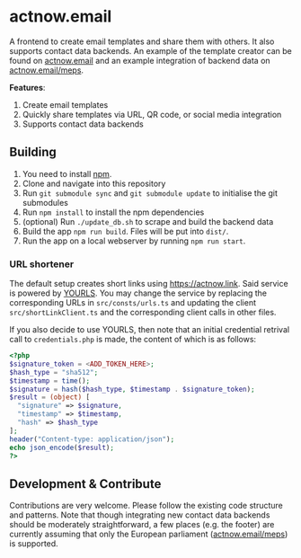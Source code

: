# actnow.email

A frontend to create email templates and share them with others.
It also supports contact data backends.
An example of the template creator can be found on [actnow.email](https://actnow.email)
and an example integration of backend data on [actnow.email/meps](https://actnow.email/meps).

**Features**:

1. Create email templates
2. Quickly share templates via URL, QR code, or social media integration
3. Supports contact data backends

## Building

1. You need to install [npm](https://docs.npmjs.com/cli/v7/configuring-npm/install).
2. Clone and navigate into this repository
3. Run `git submodule sync` and `git submodule update` to initialise the git submodules
4. Run `npm install` to install the npm dependencies
5. (optional) Run `./update_db.sh` to scrape and build the backend data
6. Build the app `npm run build`. Files will be put into `dist/`.
7. Run the app on a local webserver by running `npm run start`.

### URL shortener

The default setup creates short links using https://actnow.link.
Said service is powered by [YOURLS](https://yourls.org/).
You may change the service by replacing the corresponding URLs in `src/consts/urls.ts`
and updating the client `src/shortLinkClient.ts` and the corresponding client calls in other files.

If you also decide to use YOURLS, then note that an initial credential retrival call to
`credentials.php` is made,
the content of which is as follows:
```php
<?php
$signature_token = <ADD_TOKEN_HERE>;
$hash_type = "sha512";
$timestamp = time();
$signature = hash($hash_type, $timestamp . $signature_token);
$result = (object) [
  "signature" => $signature,
  "timestamp" => $timestamp,
  "hash" => $hash_type
];
header("Content-type: application/json");
echo json_encode($result);
?>
```

## Development & Contribute

Contributions are very welcome.
Please follow the existing code structure and patterns.
Note that though integrating new contact data backends should be moderately straightforward,
a few places (e.g. the footer) are currently assuming that only
the European parliament ([actnow.email/meps](https://actnow.email/meps)) is supported.

